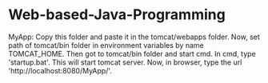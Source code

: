 # Web-based-Java-Programming

MyApp:
Copy this folder and paste it in the tomcat/webapps folder.
Now, set path of tomcat/bin folder in environment variables by name TOMCAT_HOME.
Then got to tomcat/bin folder and start cmd.
In cmd, type 'startup.bat'. This will start tomcat server.
Now, in browser, type the url 'http://localhost:8080/MyApp/'.
